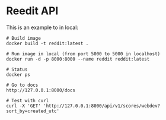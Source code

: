 # Reedit API

This is an example to in local:
````shell
# Build image
docker build -t reddit:latest .

# Run image in local (from port 5000 to 5000 in localhost)
docker run -d -p 8000:8000 --name reddit reddit:latest

# Status
docker ps

# Go to docs
http://127.0.0.1:8000/docs

# Test with curl
curl -X 'GET' 'http://127.0.0.1:8000/api/v1/scores/webdev?sort_by=created_utc'
  
````
